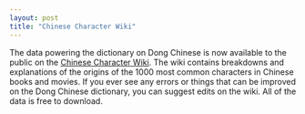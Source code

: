 ```yaml
---
layout: post
title: "Chinese Character Wiki"
---
```


The data powering the dictionary on Dong Chinese is now available to the public on the [Chinese Character Wiki](https://www.dong-chinese.com/wiki). The wiki contains breakdowns and explanations of the origins of the 1000 most common characters in Chinese books and movies. If you ever see any errors or things that can be improved on the Dong Chinese dictionary, you can suggest edits on the wiki. All of the data is free to download.
